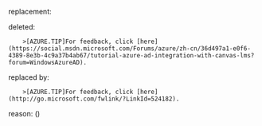 replacement:

deleted:

		>[AZURE.TIP]For feedback, click [here](https://social.msdn.microsoft.com/Forums/azure/zh-cn/36d497a1-e0f6-4389-8e3b-4c9a37b4ab67/tutorial-azure-ad-integration-with-canvas-lms?forum=WindowsAzureAD).

replaced by:

		>[AZURE.TIP]For feedback, click [here](http://go.microsoft.com/fwlink/?LinkId=524182).

reason: ()

